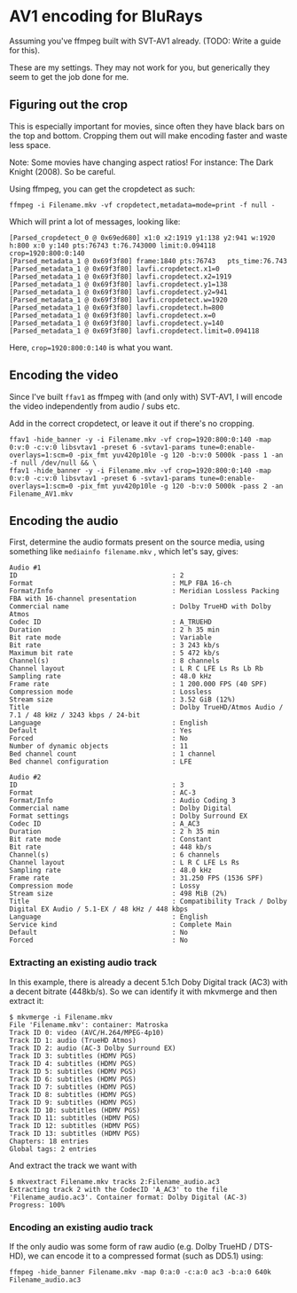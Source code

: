 # AV1 encoding for BluRays

Assuming you've ffmpeg built with SVT-AV1 already. (TODO: Write a guide for this).

These are my settings. They may not work for you, but generically they seem to get the job done for me.

## Figuring out the crop

This is especially important for movies, since often they have black bars on the top and bottom. Cropping them out will make encoding faster and waste less space.

Note: Some movies have changing aspect ratios! For instance: The Dark Knight (2008). So be careful.

Using ffmpeg, you can get the cropdetect as such:

```
ffmpeg -i Filename.mkv -vf cropdetect,metadata=mode=print -f null -
```

Which will print a lot of messages, looking like:

```
[Parsed_cropdetect_0 @ 0x69ed680] x1:0 x2:1919 y1:138 y2:941 w:1920 h:800 x:0 y:140 pts:76743 t:76.743000 limit:0.094118 crop=1920:800:0:140
[Parsed_metadata_1 @ 0x69f3f80] frame:1840 pts:76743   pts_time:76.743
[Parsed_metadata_1 @ 0x69f3f80] lavfi.cropdetect.x1=0
[Parsed_metadata_1 @ 0x69f3f80] lavfi.cropdetect.x2=1919
[Parsed_metadata_1 @ 0x69f3f80] lavfi.cropdetect.y1=138
[Parsed_metadata_1 @ 0x69f3f80] lavfi.cropdetect.y2=941
[Parsed_metadata_1 @ 0x69f3f80] lavfi.cropdetect.w=1920
[Parsed_metadata_1 @ 0x69f3f80] lavfi.cropdetect.h=800
[Parsed_metadata_1 @ 0x69f3f80] lavfi.cropdetect.x=0
[Parsed_metadata_1 @ 0x69f3f80] lavfi.cropdetect.y=140
[Parsed_metadata_1 @ 0x69f3f80] lavfi.cropdetect.limit=0.094118
```

Here, `crop=1920:800:0:140` is what you want.

## Encoding the video

Since I've built `ffav1` as ffmpeg with (and only with) SVT-AV1, I will encode the video independently from audio / subs etc.

Add in the correct cropdetect, or leave it out if there's no cropping.

```
ffav1 -hide_banner -y -i Filename.mkv -vf crop=1920:800:0:140 -map 0:v:0 -c:v:0 libsvtav1 -preset 6 -svtav1-params tune=0:enable-overlays=1:scm=0 -pix_fmt yuv420p10le -g 120 -b:v:0 5000k -pass 1 -an -f null /dev/null && \
ffav1 -hide_banner -y -i Filename.mkv -vf crop=1920:800:0:140 -map 0:v:0 -c:v:0 libsvtav1 -preset 6 -svtav1-params tune=0:enable-overlays=1:scm=0 -pix_fmt yuv420p10le -g 120 -b:v:0 5000k -pass 2 -an Filename_AV1.mkv
```

## Encoding the audio

First, determine the audio formats present on the source media, using something like `mediainfo filename.mkv` , which let's say, gives:

```
Audio #1
ID                                       : 2
Format                                   : MLP FBA 16-ch
Format/Info                              : Meridian Lossless Packing FBA with 16-channel presentation
Commercial name                          : Dolby TrueHD with Dolby Atmos
Codec ID                                 : A_TRUEHD
Duration                                 : 2 h 35 min
Bit rate mode                            : Variable
Bit rate                                 : 3 243 kb/s
Maximum bit rate                         : 5 472 kb/s
Channel(s)                               : 8 channels
Channel layout                           : L R C LFE Ls Rs Lb Rb
Sampling rate                            : 48.0 kHz
Frame rate                               : 1 200.000 FPS (40 SPF)
Compression mode                         : Lossless
Stream size                              : 3.52 GiB (12%)
Title                                    : Dolby TrueHD/Atmos Audio / 7.1 / 48 kHz / 3243 kbps / 24-bit
Language                                 : English
Default                                  : Yes
Forced                                   : No
Number of dynamic objects                : 11
Bed channel count                        : 1 channel
Bed channel configuration                : LFE

Audio #2
ID                                       : 3
Format                                   : AC-3
Format/Info                              : Audio Coding 3
Commercial name                          : Dolby Digital
Format settings                          : Dolby Surround EX
Codec ID                                 : A_AC3
Duration                                 : 2 h 35 min
Bit rate mode                            : Constant
Bit rate                                 : 448 kb/s
Channel(s)                               : 6 channels
Channel layout                           : L R C LFE Ls Rs
Sampling rate                            : 48.0 kHz
Frame rate                               : 31.250 FPS (1536 SPF)
Compression mode                         : Lossy
Stream size                              : 498 MiB (2%)
Title                                    : Compatibility Track / Dolby Digital EX Audio / 5.1-EX / 48 kHz / 448 kbps
Language                                 : English
Service kind                             : Complete Main
Default                                  : No
Forced                                   : No
```

### Extracting an existing audio track

In this example, there is already a decent 5.1ch Doby Digital track (AC3) with a decent bitrate (448kb/s). So we can identify it with mkvmerge and then extract it:

```
$ mkvmerge -i Filename.mkv
File 'Filename.mkv': container: Matroska
Track ID 0: video (AVC/H.264/MPEG-4p10)
Track ID 1: audio (TrueHD Atmos)
Track ID 2: audio (AC-3 Dolby Surround EX)
Track ID 3: subtitles (HDMV PGS)
Track ID 4: subtitles (HDMV PGS)
Track ID 5: subtitles (HDMV PGS)
Track ID 6: subtitles (HDMV PGS)
Track ID 7: subtitles (HDMV PGS)
Track ID 8: subtitles (HDMV PGS)
Track ID 9: subtitles (HDMV PGS)
Track ID 10: subtitles (HDMV PGS)
Track ID 11: subtitles (HDMV PGS)
Track ID 12: subtitles (HDMV PGS)
Track ID 13: subtitles (HDMV PGS)
Chapters: 18 entries
Global tags: 2 entries
```

And extract the track we want with

```
$ mkvextract Filename.mkv tracks 2:Filename_audio.ac3
Extracting track 2 with the CodecID 'A_AC3' to the file 'Filename_audio.ac3'. Container format: Dolby Digital (AC-3)
Progress: 100%
```

### Encoding an existing audio track

If the only audio was some form of raw audio (e.g. Dolby TrueHD / DTS-HD), we can encode it to a compressed format (such as DD5.1) using:

```
ffmpeg -hide_banner Filename.mkv -map 0:a:0 -c:a:0 ac3 -b:a:0 640k Filename_audio.ac3
```
